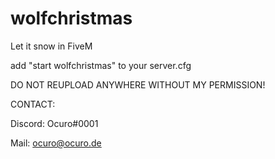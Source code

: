 # wolfchristmas
Let it snow in FiveM

add "start wolfchristmas" to your server.cfg

DO NOT REUPLOAD ANYWHERE WITHOUT MY PERMISSION!

CONTACT: 

Discord: Ocuro#0001

Mail: ocuro@ocuro.de


